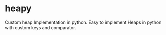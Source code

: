 # heapy
Custom heap Implementation in python. Easy to implement Heaps in python with custom keys and comparator.
